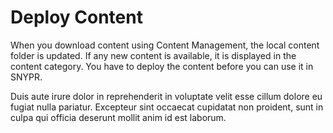 # Deploy Content

When you download content using Content Management, the local content folder is updated. If any new content is available, it is displayed in the content category. You have to deploy the content before you can use it in SNYPR.

<!--more-->
Duis aute irure dolor in reprehenderit in voluptate velit esse cillum dolore eu fugiat nulla pariatur. Excepteur sint occaecat cupidatat non proident, sunt in culpa qui officia deserunt mollit anim id est laborum.
